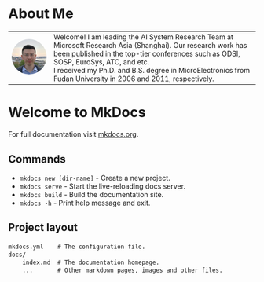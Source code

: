 # About Me

<table style="border-collapse: collapse; border: none;">
<tr style="border: none;">
<td style="border: none;">
    <img src="images/avatar.jpg" width=300 style="border-radius: 50%;">
</td>
<td style="border: none;">
Welcome! I am leading the AI System Research Team at Microsoft Research Asia (Shanghai). Our research work has been published in the top-tier conferences such as ODSI, SOSP, EuroSys, ATC, and etc.</br>I received my Ph.D. and B.S. degree in MicroElectronics from Fudan University in 2006 and 2011, respectively.
</td>
</tr>
</table>

# Welcome to MkDocs

For full documentation visit [mkdocs.org](https://www.mkdocs.org).

## Commands

* `mkdocs new [dir-name]` - Create a new project.
* `mkdocs serve` - Start the live-reloading docs server.
* `mkdocs build` - Build the documentation site.
* `mkdocs -h` - Print help message and exit.

## Project layout

    mkdocs.yml    # The configuration file.
    docs/
        index.md  # The documentation homepage.
        ...       # Other markdown pages, images and other files.
